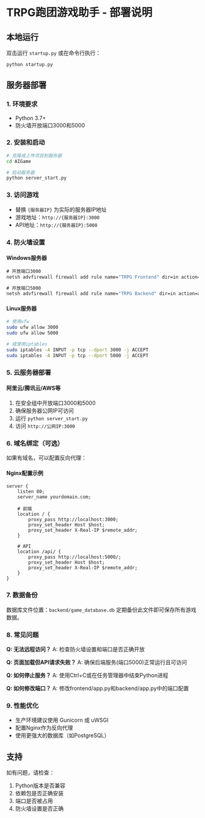 # TRPG跑团游戏助手 - 部署说明

## 本地运行
双击运行 `startup.py` 或在命令行执行：
```bash
python startup.py
```

## 服务器部署

### 1. 环境要求
- Python 3.7+
- 防火墙开放端口3000和5000

### 2. 安装和启动
```bash
# 克隆或上传项目到服务器
cd AIGame

# 启动服务器
python server_start.py
```

### 3. 访问游戏
- 替换 `{服务器IP}` 为实际的服务器IP地址
- 游戏地址：`http://{服务器IP}:3000`
- API地址：`http://{服务器IP}:5000`

### 4. 防火墙设置

#### Windows服务器
```cmd
# 开放端口3000
netsh advfirewall firewall add rule name="TRPG Frontend" dir=in action=allow protocol=TCP localport=3000

# 开放端口5000  
netsh advfirewall firewall add rule name="TRPG Backend" dir=in action=allow protocol=TCP localport=5000
```

#### Linux服务器
```bash
# 使用ufw
sudo ufw allow 3000
sudo ufw allow 5000

# 或使用iptables
sudo iptables -A INPUT -p tcp --dport 3000 -j ACCEPT
sudo iptables -A INPUT -p tcp --dport 5000 -j ACCEPT
```

### 5. 云服务器部署

#### 阿里云/腾讯云/AWS等
1. 在安全组中开放端口3000和5000
2. 确保服务器公网IP可访问
3. 运行 `python server_start.py`
4. 访问 `http://公网IP:3000`

### 6. 域名绑定（可选）
如果有域名，可以配置反向代理：

#### Nginx配置示例
```nginx
server {
    listen 80;
    server_name yourdomain.com;
    
    # 前端
    location / {
        proxy_pass http://localhost:3000;
        proxy_set_header Host $host;
        proxy_set_header X-Real-IP $remote_addr;
    }
    
    # API
    location /api/ {
        proxy_pass http://localhost:5000/;
        proxy_set_header Host $host;
        proxy_set_header X-Real-IP $remote_addr;
    }
}
```

### 7. 数据备份
数据库文件位置：`backend/game_database.db`
定期备份此文件即可保存所有游戏数据。

### 8. 常见问题

**Q: 无法远程访问？**
A: 检查防火墙设置和端口是否正确开放

**Q: 页面加载但API请求失败？**
A: 确保后端服务(端口5000)正常运行且可访问

**Q: 如何停止服务？**
A: 使用Ctrl+C或在任务管理器中结束Python进程

**Q: 如何修改端口？**
A: 修改frontend/app.py和backend/app.py中的端口配置

### 9. 性能优化
- 生产环境建议使用 Gunicorn 或 uWSGI
- 配置Nginx作为反向代理
- 使用更强大的数据库（如PostgreSQL）

## 支持
如有问题，请检查：
1. Python版本是否兼容
2. 依赖包是否正确安装
3. 端口是否被占用
4. 防火墙设置是否正确
